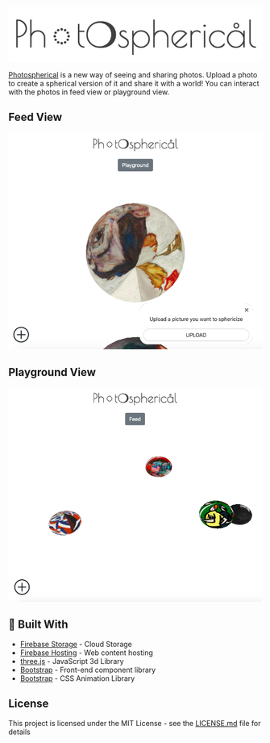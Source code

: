![Photospherical Logo](/photospherical_logo.png)

[Photospherical](https://photospherical-16cf2.web.app/) is a new way of seeing and sharing photos. Upload a photo to create a spherical version of it and share it with a world! You can interact with the photos in feed view or playground view.

## Feed View

![Photospherical Feed View](/photospherical_ss_1.png)

## Playground View

![Photospherical Playground View](/photospherical_ss2.png)

## 🔨 Built With

- [Firebase Storage](https://firebase.google.com/docs/storage/) - Cloud Storage
- [Firebase Hosting](https://firebase.google.com/docs/hosting/) - Web content hosting
- [three.js](https://threejs.org/) - JavaScript 3d Library
- [Bootstrap](https://getbootstrap.com/) - Front-end component library
- [Bootstrap](https://github.com/joerez/woah.css/) - CSS Animation Library

## License

This project is licensed under the MIT License - see the [LICENSE.md](LICENSE.md) file for details
